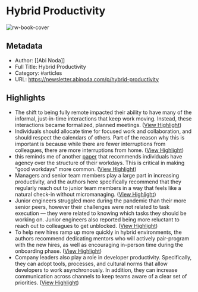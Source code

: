 # Hybrid Productivity

![rw-book-cover](https://substackcdn.com/image/fetch/w_1200,h_600,c_fill,f_jpg,q_auto:good,fl_progressive:steep,g_auto/https%3A%2F%2Fsubstack-post-media.s3.amazonaws.com%2Fpublic%2Fimages%2F61332c5b-561b-4703-ac78-8b3a7b7de72c_2018x1442.png)

## Metadata
- Author: [[Abi Noda]]
- Full Title: Hybrid Productivity
- Category: #articles
- URL: https://newsletter.abinoda.com/p/hybrid-productivity

## Highlights
- The shift to being fully remote impacted their ability to have many of the informal, just-in-time interactions that keep work moving. Instead, these interactions became formalized, planned meetings. ([View Highlight](https://read.readwise.io/read/01h32jscyq6vhj2h63xgze7kgb))
- Individuals should allocate time for focused work and collaboration, and should respect the calendars of others. Part of the reason why this is important is because while there are fewer interruptions from colleagues, there are more interruptions from home. ([View Highlight](https://read.readwise.io/read/01h32jsrn5m5ywv01ebqpeaqrv))
- this reminds me of another [paper](https://newsletter.abinoda.com/p/developer-workday) that recommends individuals have agency over the structure of their workdays. This is critical in making “good workdays” more common. ([View Highlight](https://read.readwise.io/read/01h32jszya85z7zsxg1v6cfnnt))
- Managers and senior team members play a large part in increasing productivity, and the authors here specifically recommend that they regularly reach out to junior team members in a way that feels like a natural check-in without micromanaging. ([View Highlight](https://read.readwise.io/read/01h32jtfvn58tts87d5m6kvaek))
- Junior engineers struggled more during the pandemic than their more senior peers, however their challenges were not related to task execution — they were related to knowing which tasks they should be working on. Junior engineers also reported being more reluctant to reach out to colleagues to get unblocked. ([View Highlight](https://read.readwise.io/read/01h32jtter6t3txnh2ne95sjjk))
- To help new hires ramp up more quickly in hybrid environments, the authors recommend dedicating mentors who will actively pair-program with the new hires, as well as encouraging in-person time during the onboarding phase. ([View Highlight](https://read.readwise.io/read/01h32jvftxwgpzjj6h2mjsvs2n))
- Company leaders also play a role in developer productivity. Specifically, they can adopt tools, processes, and cultural norms that allow developers to work asynchronously. In addition, they can increase communication across channels to keep teams aware of a clear set of priorities. ([View Highlight](https://read.readwise.io/read/01h32jvvat4sb6vypvpwyz4gr1))

